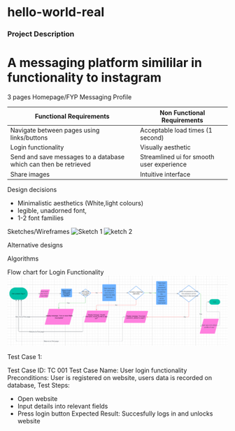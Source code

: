 # hello-world-real

### Project Description
# A messaging platform simililar in functionality to instagram

3 pages
Homepage/FYP
Messaging
Profile

| Functional Requirements | Non Functional Requirements|
| ----------- | ----------- |
| Navigate between pages using links/buttons | Acceptable load times (1 second)|
| Login functionality | Visually aesthetic |
|Send and save messages to a database which can then be retrieved|Streamlined ui for smooth user experience|
|Share images |Intuitive interface|

Design decisions
- Minimalistic aesthetics (White,light colours)
- legible, unadorned font,
- 1-2 font families

Sketches/Wireframes
![Sketch 1](1000022271-1.jpg)
![ketch 2](1000022270.jpg)

Alternative designs

Algorithms

Flow chart for Login Functionality
![flowchart](<Screenshot 2025-08-14 111442.png>)

Test Case 1: 

Test Case ID: TC 001
Test Case Name: User login functionality
Preconditions: User is registered on website, users data is recorded on database,
Test Steps:
- Open website
- Input details into relevant fields
- Press login button
Expected Result: Succesfully logs in and unlocks website
